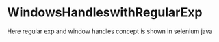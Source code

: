 # WindowsHandleswithRegularExp
Here regular exp and window handles concept is shown in selenium java



